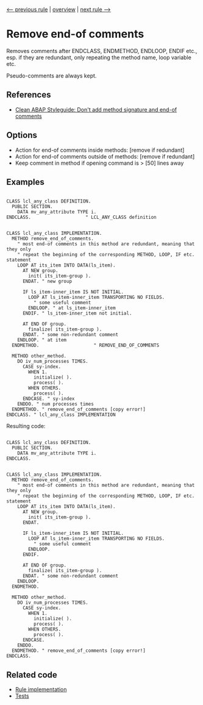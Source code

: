 [<-- previous rule](CommentTypeRule.md) | [overview](../rules.md) | [next rule -->](PseudoCommentRule.md)

# Remove end-of comments

Removes comments after ENDCLASS, ENDMETHOD, ENDLOOP, ENDIF etc., esp. if they are redundant, only repeating the method name, loop variable etc.

Pseudo-comments are always kept.

## References

* [Clean ABAP Styleguide: Don't add method signature and end-of comments](https://github.com/SAP/styleguides/blob/main/clean-abap/CleanABAP.md#dont-add-method-signature-and-end-of-comments)

## Options

* Action for end-of comments inside methods: \[remove if redundant\]
* Action for end-of comments outside of methods: \[remove if redundant\]
* Keep comment in method if opening command is > \[50\] lines away

## Examples


```ABAP

CLASS lcl_any_class DEFINITION.
  PUBLIC SECTION.
    DATA mv_any_attribute TYPE i.
ENDCLASS.                    " LCL_ANY_CLASS definition


CLASS lcl_any_class IMPLEMENTATION.
  METHOD remove_end_of_comments.
    " most end-of comments in this method are redundant, meaning that they only
    " repeat the beginning of the corresponding METHOD, LOOP, IF etc. statement
    LOOP AT its_item INTO DATA(ls_item).
      AT NEW group.
        init( its_item-group ).
      ENDAT. " new group

      IF ls_item-inner_item IS NOT INITIAL.
        LOOP AT ls_item-inner_item TRANSPORTING NO FIELDS.
          " some useful comment
        ENDLOOP. " at ls_item-inner_item
      ENDIF. " ls_item-inner_item not initial.

      AT END OF group.
        finalize( its_item-group ).
      ENDAT. " some non-redundant comment
    ENDLOOP. " at item
  ENDMETHOD.                    " REMOVE_END_OF_COMMENTS

  METHOD other_method.
    DO iv_num_processes TIMES.
      CASE sy-index.
        WHEN 1.
          initialize( ).
          process( ).
        WHEN OTHERS.
          process( ).
      ENDCASE. " sy-index
    ENDDO. " num processes times
  ENDMETHOD. " remove_end_of_comments [copy error!]
ENDCLASS. " lcl_any_class IMPLEMENTATION
```

Resulting code:

```ABAP

CLASS lcl_any_class DEFINITION.
  PUBLIC SECTION.
    DATA mv_any_attribute TYPE i.
ENDCLASS.


CLASS lcl_any_class IMPLEMENTATION.
  METHOD remove_end_of_comments.
    " most end-of comments in this method are redundant, meaning that they only
    " repeat the beginning of the corresponding METHOD, LOOP, IF etc. statement
    LOOP AT its_item INTO DATA(ls_item).
      AT NEW group.
        init( its_item-group ).
      ENDAT.

      IF ls_item-inner_item IS NOT INITIAL.
        LOOP AT ls_item-inner_item TRANSPORTING NO FIELDS.
          " some useful comment
        ENDLOOP.
      ENDIF.

      AT END OF group.
        finalize( its_item-group ).
      ENDAT. " some non-redundant comment
    ENDLOOP.
  ENDMETHOD.

  METHOD other_method.
    DO iv_num_processes TIMES.
      CASE sy-index.
        WHEN 1.
          initialize( ).
          process( ).
        WHEN OTHERS.
          process( ).
      ENDCASE.
    ENDDO.
  ENDMETHOD. " remove_end_of_comments [copy error!]
ENDCLASS.
```

## Related code

* [Rule implementation](../../com.sap.adt.abapcleaner/src/com/sap/adt/abapcleaner/rules/syntax/EndOfCommentRule.java)
* [Tests](../../test/com.sap.adt.abapcleaner.test/src/com/sap/adt/abapcleaner/rules/syntax/EndOfCommentTest.java)

